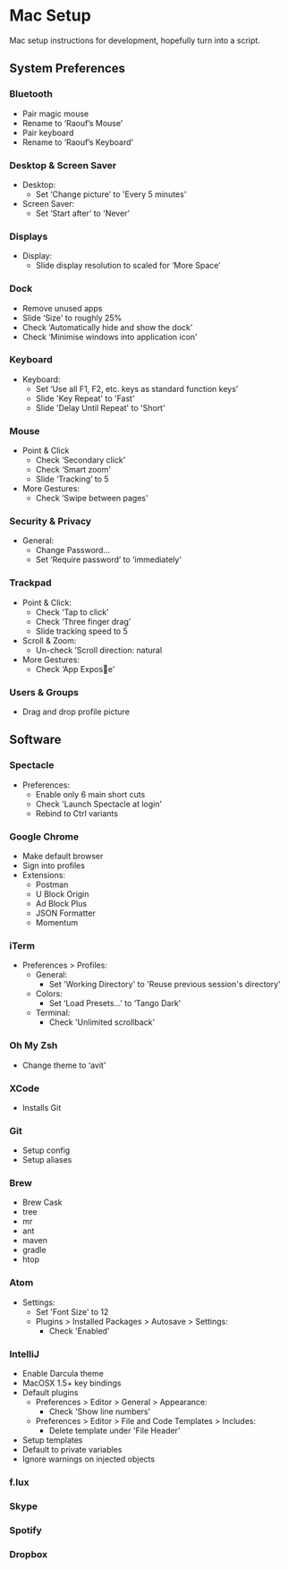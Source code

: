 Mac Setup
=========

Mac setup instructions for development, hopefully turn into a script.

System Preferences
------------------

### Bluetooth
- Pair magic mouse
- Rename to ‘Raouf’s Mouse’
- Pair keyboard
- Rename to ‘Raouf’s Keyboard'

### Desktop & Screen Saver
- Desktop:
    - Set ‘Change picture’ to  'Every 5 minutes'
- Screen Saver:
    - Set ‘Start after’ to 'Never'

### Displays
- Display:
    - Slide display resolution to scaled for ‘More Space’

### Dock
- Remove unused apps
- Slide ‘Size' to roughly 25%
- Check ‘Automatically hide and show the dock’
- Check ‘Minimise windows into application icon'

### Keyboard
- Keyboard:
    - Set ‘Use all F1, F2, etc. keys as standard function keys’
    - Slide 'Key Repeat' to 'Fast'
    - Slide 'Delay Until Repeat' to 'Short'

### Mouse
- Point & Click
    - Check ‘Secondary click’
    - Check ‘Smart zoom'
    - Slide ‘Tracking’ to 5
- More Gestures:
    - Check ’Swipe between pages'

### Security & Privacy
- General:
    - Change Password...
    - Set ‘Require password’ to ‘immediately'

### Trackpad
- Point & Click:
    - Check 'Tap to click’
    - Check ’Three finger drag’
    - Slide tracking speed to 5
- Scroll & Zoom:
    - Un-check ’Scroll direction: natural
- More Gestures:
    - Check ‘App Expose'

### Users & Groups
- Drag and drop profile picture

Software
--------

### Spectacle
- Preferences:
    - Enable only 6 main short cuts
    - Check 'Launch Spectacle at login’
    - Rebind to Ctrl variants

### Google Chrome
- Make default browser
- Sign into profiles
- Extensions:
    - Postman
    - U Block Origin
    - Ad Block Plus
    - JSON Formatter
    - Momentum

### iTerm
- Preferences > Profiles:
    - General:
        - Set 'Working Directory' to 'Reuse previous session's directory'
    - Colors:
        - Set ‘Load Presets…’ to ‘Tango Dark'
    - Terminal:
        - Check 'Unlimited scrollback'

### Oh My Zsh
- Change theme to ‘avit'

### XCode
- Installs Git

### Git
- Setup config
- Setup aliases

### Brew
- Brew Cask
- tree
- mr
- ant
- maven
- gradle
- htop

### Atom
- Settings:
    - Set 'Font Size' to 12
    - Plugins > Installed Packages > Autosave > Settings:
        - Check 'Enabled'

### IntelliJ
- Enable Darcula theme
- MacOSX 1.5+ key bindings
- Default plugins
    - Preferences > Editor > General > Appearance:
        - Check 'Show line numbers'
    - Preferences > Editor > File and Code Templates > Includes:
        - Delete template under 'File Header'
- Setup templates
- Default to private variables
- Ignore warnings on injected objects

### f.lux
### Skype
### Spotify
### Dropbox
